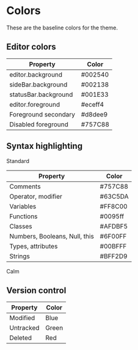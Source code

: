 # Colors

These are the baseline colors for the theme.

## Editor colors

| Property             | Color   |
| -------------------- | ------- |
| editor.background    | #002540 |
| sideBar.background   | #002138 |
| statusBar.background | #001E33 |
| editor.foreground    | #eceff4 |
| Foreground secondary | #d8dee9 |
| Disabled foreground  | #757C88 |

## Syntax highlighting

Standard

| Property                      | Color   |
| ----------------------------- | ------- |
| Comments                      | #757C88 |
| Operator, modifier            | #63C5DA |
| Variables                     | #FF8C00 |
| Functions                     | #0095ff |
| Classes                       | #AFDBF5 |
| Numbers, Booleans, Null, this | #6F00FF |
| Types, attributes             | #00BFFF |
| Strings                       | #BFF2D9 |

Calm

## Version control

| Property  | Color |
| --------- | ----- |
| Modified  | Blue  |
| Untracked | Green |
| Deleted   | Red   |
